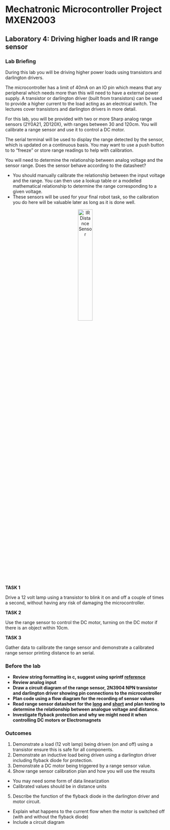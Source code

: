 # Mechatronic Microcontroller Project MXEN2003

## Laboratory 4: Driving higher loads and IR range sensor

### Lab Briefing

During this lab you will be driving higher power loads using transistors and darlington drivers. 

The microcontroller has a limit of 40mA on an IO pin which means that any peripheral which needs more than this will need to have a external power supply. A transistor or darlington driver (built from transistors) can be used to provide a higher current to the load acting as an electrical switch. The lectures cover transistors and darlington drivers in more detail.

For this lab, you will be provided with two or more Sharp analog range sensors (2Y0A21, 2D120X), with ranges between 30 and 120cm.  You will calibrate a range sensor and use it to control a DC motor.  

The serial terminal will be used to display the range detected by the sensor, which is updated on a continuous basis.  You may want to use a push button to to “freeze” or store range readings to help with calibration.

You will need to determine the relationship between analog voltage and the sensor range. Does the sensor behave according to the datasheet?
  -  You should manually calibrate the relationship between the input voltage and the range.  You can then use a lookup table or a modelled mathematical relationship to determine the range corresponding to a given voltage.
  -  These sensors will be used for your final robot task, so the calibration you do here will be valuable later as long as it is done well.

<p align="center"> <img src="https://cdn.sparkfun.com//assets/parts/1/8/4/00242-1.jpg" alt="IR Distance Sensor" width="30%"> </p>

**TASK 1**

Drive a 12 volt lamp using a transistor to blink it on and off a couple of times a second, without having any risk of damaging the microcontroller.

**TASK 2**

Use the range sensor to control the DC motor, turning on the DC motor if there is an object within 10cm.

**TASK 3**

Gather data to calibrate the range sensor and demonstrate a calibrated range sensor printing distance to an serial. 



### Before the lab
- **Review string formatting in c, suggest using sprintf [reference](https://en.cppreference.com/w/cpp/io/c/fprintf)**
- **Review analog input**
- **Draw a circuit diagram of the range sensor, 2N3904 NPN transistor and darlington driver showing pin connections to the microcontroller**
- **Plan code using a flow diagram for the recording of sensor values**
- **Read range sensor datasheet for the [long](https://global.sharp/products/device/lineup/data/pdf/datasheet/gp2y0a21yk_e.pdf) and [short](https://www.digikey.com/htmldatasheets/production/9627/0/0/1/GP2D120-Datasheet.pdf) and plan testing to determine the relationship between analogue voltage and distance.**
- **Investigate flyback protection and why we might need it when controlling DC motors or Electromagnets**

### Outcomes
1. Demonstrate a load (12 volt lamp) being driven (on and off) using a transistor ensure this is safe for all components.
2. Demonstrate an inductive load being driven using a darlington driver including flyback diode for protection.
3. Demonstrate a DC motor being triggered by a range sensor value.
4. Show range sensor calibration plan and how you will use the results
  - You may need some form of data linearization
  - Calibrated values should be in distance units
5. Describe the function of the flyback diode in the darlington driver and motor circuit.
  - Explain what happens to the current flow when the motor is switched off (with and without the flyback diode)
  - Include a circuit diagram
